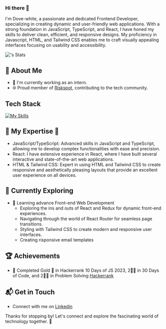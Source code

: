### Hi there 👋

I'm Dove-white, a passionate and dedicated Frontend Developer, specializing in creating dynamic and user-friendly web applications. With a strong foundation in JavaScript, TypeScript, and React, I have honed my skills to deliver clean, efficient, and responsive designs. My proficiency in Javascript, HTML, and Tailwind CSS enables me to craft visually appealing interfaces focusing on usability and accessibility.

![<Dove-white>'s Stats](https://github-readme-stats.vercel.app/api?username=<Dove-white>&theme=vue-dark&show_icons=true&hide_border=true&count_private=true)

## 🚀 About Me

- 🔭 I'm currently working as an intern.
- 🌐 Proud member of [Riskspot](https://hackernoon.com/), contributing to the tech community.

## Tech Stack
[![My Skills](https://skillicons.dev/icons?i=js,html,css,react,tailwind)](https://skillicons.dev)

## 🚀 My Expertise 🚀

- JavaScript/TypeScript: Advanced skills in JavaScript and TypeScript, allowing me to develop complex functionalities with ease and precision.
- React: I have extensive experience in React, where I have built several interactive and state-of-the-art web applications.
- HTML & Tailwind CSS: Expert in using HTML and Tailwind CSS to create responsive and aesthetically pleasing layouts that provide an excellent user experience on all devices.

## 🌱 Currently Exploring

- 🚀 Learning advance Front-end Web Development
  - Exploring the ins and outs of React and Redux for dynamic front-end experiences.
  - Navigating through the world of React Router for seamless page transitions.
  - Styling with Tailwind CSS to create modern and responsive user interfaces.
  - Creating risponsive email templates 

 ## 🏆 Achievements

- 🌟 Completed Gold 🥇 in Hackerrank 10 Days of JS 2023, 2🌟🌟 in 30 Days of Code, and 2🌟🌟 in Problem Solving  [Hackerrank](https://www.hackerrank.com/profile/dugbazahredeemer)


## 📬 Get in Touch

- Connect with me on [Linkedin](www.linkedin.com/in/redeemer-dugbazah-0137a72b1)

Thanks for stopping by! Let's connect and explore the fascinating world of technology together. 🚀




<!--
**Dove-white/Dove-white** is a ✨ _special_ ✨ repository because its `README.md` (this file) appears on your GitHub profile.

Here are some ideas to get you started:

- 🔭 I’m currently working on ...
- 🌱 I’m currently learning ...
- 👯 I’m looking to collaborate on ...
- 🤔 I’m looking for help with ...
- 💬 Ask me about ...
- 📫 How to reach me: ...
- 😄 Pronouns: ...
- ⚡ Fun fact: ...
-->
